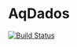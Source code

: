# AqDados

[![Build Status](https://github.com/pjsjipt/AqDados.jl/actions/workflows/CI.yml/badge.svg?branch=main)](https://github.com/pjsjipt/AqDados.jl/actions/workflows/CI.yml?query=branch%3Amain)
